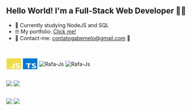 ## Hello World! I'm a Full-Stack Web Developer 👋😎

- 🌱 Currently studying NodeJS and SQL
- 🤓 My portfolio: <a target="_blank" href="https://gabecmelo.github.io/portfolio/">Click me!</a>
- 📧 Contact-me: contatogabemelo@gmail.com 🫡

##

<div style="display: inline_block"><br>
  <img align="center" alt="Rafa-Js" height="30" width="40" src="https://raw.githubusercontent.com/devicons/devicon/master/icons/javascript/javascript-plain.svg">
  <img align="center" alt="Rafa-Ts" height="30" width="40" src="https://raw.githubusercontent.com/devicons/devicon/master/icons/typescript/typescript-plain.svg"src="https://media.discordapp.net/attachments/639956127056134178/890373478988013628/Publicacoes_Instagram_1_1.png?width=676&height=676">
<img align="center" alt="Rafa-Js" height="30" width="40" src="https://cdn-icons-png.flaticon.com/512/1216/1216733.png">
<img align="center" alt="Rafa-Js" height="30" width="40" src="https://cdn-icons-png.flaticon.com/512/732/732190.png">
<!--   <img src="https://github.com/darkkzshw/darkkzshw/blob/main/download20230304155116.gif" img align="right" width="200" height="200" style="border-radius:50px;"> -->
</div>

##

<div>
<a href="https://getbootstrap.com/" target="_blank"><img src="https://img.shields.io/badge/bootstrap-%238511FA.svg?style=for-the-badge&logo=bootstrap&logoColor=white" target="_blank"></a> 
<a href="https://react.dev/" target="_blank"><img src="https://img.shields.io/badge/react-%2320232a.svg?style=for-the-badge&logo=react&logoColor=%2361DAFB" target="_blank"></a>
</div>

##


<div>
  <a href="https://www.linkedin.com/in/" target="_blank"><img src="https://img.shields.io/badge/-LinkedIn-%230077B5?style=for-the-badge&logo=linkedin&logoColor=white" target="_blank"></a> 
  <a href="https://gabecmelo.github.io" target="_blank"><img src="https://img.shields.io/badge/github%20pages-121013?style=for-the-badge&logo=github&logoColor=white" target="_blank"></img></a>
</div>
